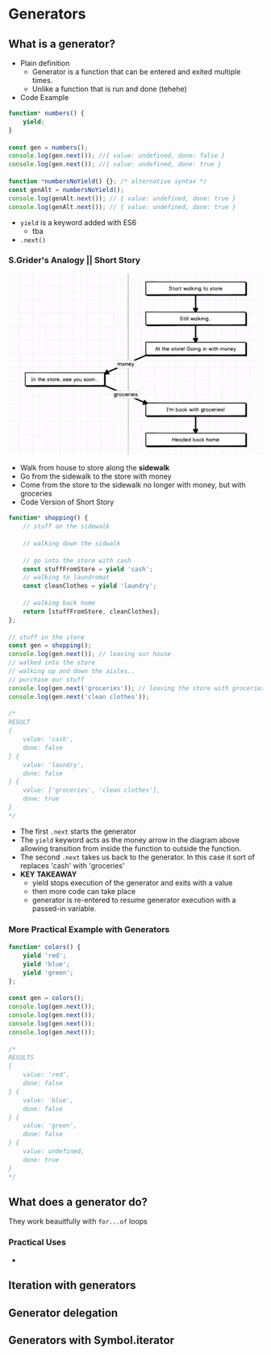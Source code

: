 # Generators

## What is a generator?
* Plain definition
  * Generator is a function that can be entered and exited multiple times.
  * Unlike a function that is run and done (tehehe)
* Code Example
```javascript
function* numbers() {
    yield;
}

const gen = numbers();
console.log(gen.next()); //{ value: undefined, done: false }
console.log(gen.next()); //{ value: undefined, done: true }

function *numbersNoYield() {}; /* alternative syntax */
const genAlt = numbersNoYield();
console.log(genAlt.next()); // { value: undefined, done: true }
console.log(genAlt.next()); // { value: undefined, done: true }
```
* `yield` is a keyword added with ES6
  * tba
* `.next()` 
### S.Grider's Analogy || Short Story
![sgrider-short-story](images/sgrider-short-story.png)
  * Walk from house to store along the **sidewalk**
  * Go from the sidewalk to the store with money
  * Come from the store to the sidewalk no longer with money, but with groceries
* Code Version of Short Story
```javascript
function* shopping() {
    // stuff on the sidewalk

    // walking down the sidwalk

    // go into the store with cash
    const stuffFromStore = yield 'cash';
    // walking to laundromat
    const cleanClothes = yield 'laundry';

    // walking back home
    return [stuffFromStore, cleanClothes];
};

// stuff in the store
const gen = shopping();
console.log(gen.next()); // leaving our house
// walked into the store
// walking up and down the aisles..
// purchase our stuff
console.log(gen.next('groceries')); // leaving the store with groceries
console.log(gen.next('clean clothes'));

/* 
RESULT
{
    value: 'cash',
    done: false
} {
    value: 'laundry',
    done: false
} {
    value: ['groceries', 'clean clothes'],
    done: true
}
*/
```
* The first `.next` starts the generator
* The `yield` keyword acts as the money arrow in the diagram above allowing transition from inside the function to outside the function.
* The second `.next` takes us back to the generator. In this case it sort of replaces 'cash' with 'groceries'
* **KEY TAKEAWAY**
  * yield stops execution of the generator and exits with a value
  * then more code can take place
  * generator is re-entered to resume generator execution with a passed-in variable.
### More Practical Example with Generators
```javascript
function* colors() {
    yield 'red';
    yield 'blue';
    yield 'green';
};

const gen = colors();
console.log(gen.next());
console.log(gen.next());
console.log(gen.next());
console.log(gen.next());

/*
RESULTS
{
    value: 'red',
    done: false
} {
    value: 'blue',
    done: false
} {
    value: 'green',
    done: false
} {
    value: undefined,
    done: true
}
*/
```
## What does a generator do?
They work beauitfully with `for...of` loops

### Practical Uses
* 



## Iteration with generators

## Generator delegation

## Generators with Symbol.iterator


